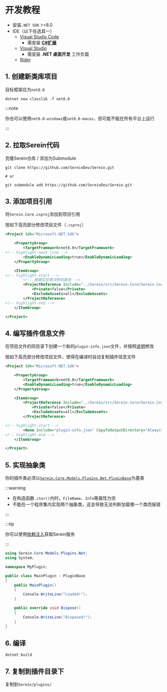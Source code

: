 # 开发教程

- 安装`.NET SDK` >=8.0
- IDE（以下任选其一）
  - [Visual Studio Code](https://code.visualstudio.com/download)
    - 需安装 [**C#扩展**](https://marketplace.visualstudio.com/items?itemName=ms-dotnettools.csharp)
  - [Visual Studio](https://visualstudio.microsoft.com/downloads/)
    - 需安装 **.NET 桌面开发** 工作负载
  - [Rider](https://www.jetbrains.com/zh-cn/rider/)

## 1. 创建新类库项目

目标框架应为`net8.0`

```batch
dotnet new classlib -f net8.0
```

:::note

你也可以使用`net8.0-windows`或`net8.0-macos`，但可能不能在所有平台上运行

:::

## 2. 拉取Serein代码

克隆Serein仓库 / 添加为Submodule

```batch
git clone https://github.com/SereinDev/Serein.git

# or

git submodule add https://github.com/SereinDev/Serein.git
```

## 3. 添加项目引用

将`Serein.Core.csproj`添加到项目引用

按如下高亮部分修改项目文件（`.csproj`）

```xml
<Project Sdk="Microsoft.NET.Sdk">

    <PropertyGroup>
        <TargetFramework>net8.0</TargetFramework>
<!-- highlight-next-line -->
        <EnableDynamicLoading>true</EnableDynamicLoading>
    </PropertyGroup>

    <ItemGroup>
<!-- highlight-start -->
        <!-- 根据实际情况修改路径 -->
        <ProjectReference Include="../Serein/src/Serein.Core/Serein.Core.csproj">
            <Private>false</Private>
            <ExcludeAssets>all</ExcludeAssets>
        </ProjectReference>
<!-- highlight-end -->
    </ItemGroup>

</Project>
```

## 4. 编写插件信息文件

在项目文件的同目录下创建一个新的`plugin-info.json`文件，并按照[说明](../plugin_info)修改

按如下高亮部分修改项目文件，使得在编译时自动复制插件信息文件

```xml
<Project Sdk="Microsoft.NET.Sdk">

    <PropertyGroup>
        <TargetFramework>net8.0</TargetFramework>
        <EnableDynamicLoading>true</EnableDynamicLoading>
    </PropertyGroup>

    <ItemGroup>
        <ProjectReference Include="../Serein/src/Serein.Core/Serein.Core.csproj">
            <Private>false</Private>
            <ExcludeAssets>all</ExcludeAssets>
        </ProjectReference>

<!-- highlight-start -->
        <None Include="plugin-info.json" CopyToOutputDirectory="Always" />
<!-- highlight-end -->
    </ItemGroup>

</Project>
```

## 5. 实现抽象类

你的插件类必须以[`Serein.Core.Models.Plugins.Net.PluginBase`](https://github.com/SereinDev/Serein/blob/main/src/Serein.Core/Models/Plugins/Net/PluginBase.cs)为基类

:::warning

- 在构造函数`.ctor()`内时，`FileName`、`Info`等属性为空
- 不能在一个程序集内实现两个抽象类，这会导致无法判断加载哪一个类而报错

:::

:::tip

你可以使用[依赖注入](./injection)获取Serein服务

:::

```cs title="MainPlugin.cs"
using Serein.Core.Models.Plugins.Net;
using System;

namespace MyPlugin;

public class MainPlugin : PluginBase
{
    public MainPlugin()
    {
        Console.WriteLine("Loaded!");
    }

    public override void Dispose()
    {
        Console.WriteLine("Disposed!");
    }
}
```

## 6. 编译

```batch
dotnet build
```

## 7. 复制到插件目录下

复制到`Serein/plugins/`
